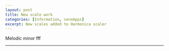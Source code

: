 ```yaml
---
layout: post
title: New scale work
categories: [Information, cenoApps]
excerpt: New scales added to Harmonica scaler
---
```


Melodic minor fff

---------------------------------------
